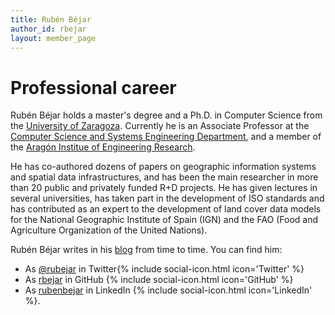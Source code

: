```yaml
---
title: Rubén Béjar
author_id: rbejar
layout: member_page
---
```


# Professional career

Rubén Béjar holds a master's degree and a Ph.D. in Computer Science from the [University of Zaragoza](https://www.unizar.es/university-zaragoza). Currently he is an Associate Professor at the [Computer Science and Systems Engineering Department](https://diis.unizar.es/), and a member of the [Aragón Institue of Engineering Research](http://www.i3a.es/en).

He has co-authored dozens of papers on geographic information systems and spatial data infrastructures, and has been the main researcher in more than 20 public and privately funded R+D projects. He has given lectures in several universities, has taken part in the development of ISO standards and has contributed as an expert to the development of land cover data models for the National Geographic Institute of Spain (IGN) and the FAO (Food and Agriculture Organization of the United Nations).

Rubén Béjar writes in his [blog](https://www.rubenbejar.com) from time to time. You can find him:

- As [@rubejar](https://twitter.com/rubejar) in Twitter{% include social-icon.html icon='Twitter' %}
- As [rbejar](https://github.com/rbejar) in GitHub {% include social-icon.html icon='GitHub' %}
- As [rubenbejar](https://www.linkedin.com/in/rubenbejar/) in LinkedIn {% include social-icon.html icon='LinkedIn' %}.
